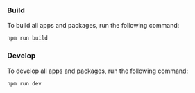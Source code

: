 ### Build

To build all apps and packages, run the following command:

```
npm run build
```

### Develop

To develop all apps and packages, run the following command:

```
npm run dev
```
